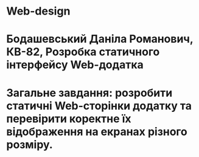 # Web-design
# Бодашевський Даніла Романович, КВ-82, Розробка статичного інтерфейсу Web-додатка
# Загальне завдання: розробити статичні Web-сторінки додатку та перевірити коректне їх відображення на екранах різного розміру.
